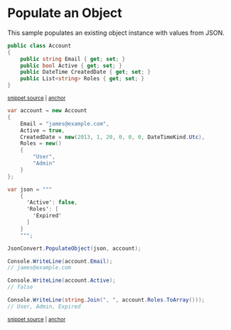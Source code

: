 # Populate an Object

This sample populates an existing object instance with values from JSON.

<!-- snippet: PopulateObjectTypes -->
<a id='snippet-populateobjecttypes'></a>
```cs
public class Account
{
    public string Email { get; set; }
    public bool Active { get; set; }
    public DateTime CreatedDate { get; set; }
    public List<string> Roles { get; set; }
}
```
<sup><a href='/src/Tests/Documentation/Samples/Serializer/PopulateObject.cs#L7-L17' title='Snippet source file'>snippet source</a> | <a href='#snippet-populateobjecttypes' title='Start of snippet'>anchor</a></sup>
<!-- endSnippet -->

<!-- snippet: PopulateObjectUsage -->
<a id='snippet-populateobjectusage'></a>
```cs
var account = new Account
{
    Email = "james@example.com",
    Active = true,
    CreatedDate = new(2013, 1, 20, 0, 0, 0, DateTimeKind.Utc),
    Roles = new()
    {
        "User",
        "Admin"
    }
};

var json = """
    {
      'Active': false,
      'Roles': [
        'Expired'
      ]
    }
    """;

JsonConvert.PopulateObject(json, account);

Console.WriteLine(account.Email);
// james@example.com

Console.WriteLine(account.Active);
// false

Console.WriteLine(string.Join(", ", account.Roles.ToArray()));
// User, Admin, Expired
```
<sup><a href='/src/Tests/Documentation/Samples/Serializer/PopulateObject.cs#L22-L56' title='Snippet source file'>snippet source</a> | <a href='#snippet-populateobjectusage' title='Start of snippet'>anchor</a></sup>
<!-- endSnippet -->
